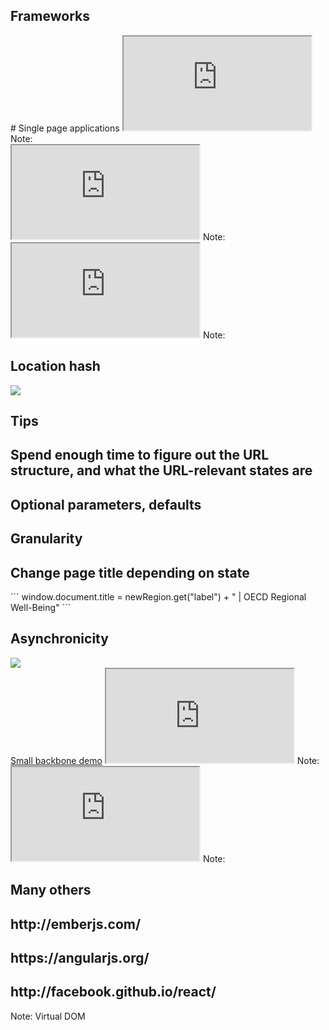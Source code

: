 <section data-background="" class="chapter">
<h1>Frameworks</h1>
</section>



<section data-background="">
# Single page applications
<iframe class="full" src="http://en.wikipedia.org/wiki/Single-page_application"></iframe>
Note:
</section>



<section data-background="">
<iframe class="full" src="http://backbonejs.org"></iframe>
Note:
</section>




<section data-background="">
<iframe class="full" src="http://underscorejs.org/"></iframe>
Note:
</section>



<section data-background="">
<h1>Location hash</h1>
<img src="assets/integration/backbone-hash.png">
</section>



<section data-background="" class="large">
<h1>Tips</h1>
<h2>Spend enough time to figure out the URL structure, and what the URL-relevant states are</h2>

<h2>Optional parameters, defaults</h2>
<h2>Granularity</h2>
<h2>Change page title depending on state</h2>
```
window.document.title = newRegion.get("label") + "  |  OECD Regional Well-Being"
```
<h2>Asynchronicity</h2>
</section>



<section data-background="">
<img src="assets/integration/excellence-map.png">
</section>



<section data-background="">
<a href="http://localhost:8001">Small backbone demo</a>
<iframe class="full" src="http://localhost:8001"></iframe>
Note:
</section>



<section data-background="">
<iframe class="full" src="http://marionettejs.com/"></iframe>
Note:
</section>



<section data-background="" class="large">
<h1>Many others</h1>
<h2>http://emberjs.com/</h2>
<h2>https://angularjs.org/</h2>
<h2>http://facebook.github.io/react/</h2>

Note:
Virtual DOM
</section>